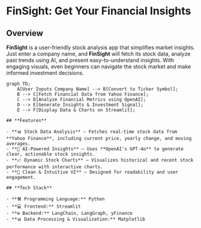 # **FinSight: Get Your Financial Insights**  

## **Overview**  
**FinSight** is a user-friendly stock analysis app that simplifies market insights. Just enter a company name, and **FinSight** will fetch its stock data, analyze past trends using AI, and present easy-to-understand insights. With engaging visuals, even beginners can navigate the stock market and make informed investment decisions.  

```mermaid
graph TD;
    A[User Inputs Company Name] --> B[Convert to Ticker Symbol];
    B --> C[Fetch Financial Data from Yahoo Finance];
    C --> D[Analyze Financial Metrics using OpenAI];
    D --> E[Generate Insights & Investment Signal];
    E --> F[Display Data & Charts on Streamlit];

## **Features**  

- **📊 Stock Data Analysis** – Fetches real-time stock data from **Yahoo Finance**, including current price, yearly change, and moving averages.  
- **🤖 AI-Powered Insights** – Uses **OpenAI's GPT-4o** to generate clear, actionable stock insights.  
- **📈 Dynamic Stock Charts** – Visualizes historical and recent stock performance with interactive charts.  
- **🎨 Clean & Intuitive UI** – Designed for readability and user engagement.  

## **Tech Stack**  

- **🛠 Programming Language:** Python  
- **💻 Frontend:** Streamlit  
- **⚙️ Backend:** LangChain, LangGraph, yFinance  
- **📊 Data Processing & Visualization:** Matplotlib  


